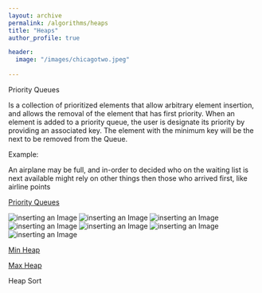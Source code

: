 ```yaml
---
layout: archive
permalink: /algorithms/heaps
title: "Heaps"
author_profile: true

header:
  image: "/images/chicagotwo.jpeg"
  
---
```



Priority Queues

Is a collection of prioritized elements that allow arbitrary element insertion, and allows the removal of the element that has first priority. When an element is added to a priority queue, the user is designate its priority by providing an associated key. The element with the minimum key will be the next to be removed from the Queue.

Example:

An airplane may be full, and in-order to decided who on the waiting list is next available might rely on other things then those who arrived first, like airline points 

[Priority Queues](https://devintheengineer.com/algorithms/heaps/priority_queues)



![inserting an Image](/images/heaps/Page1.jpg)
![inserting an Image](/images/heaps/Page2.jpg)
![inserting an Image](/images/heaps/Page3.jpg)
![inserting an Image](/images/heaps/Page4.jpg)
![inserting an Image](/images/heaps/Page5.jpg)
![inserting an Image](/images/heaps/Page6.jpg)
![inserting an Image](/images/heaps/Page7.jpg)



[Min Heap ](https://devintheengineer.com/algorithms/heaps/min_heap)


[Max Heap ](https://devintheengineer.com/algorithms/heaps/max_heap)

Heap Sort

